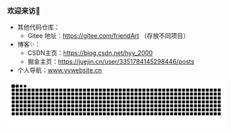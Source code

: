 ### 欢迎来访👋

- 其他代码仓库：
  - Gitee 地址：https://gitee.com/friendArt （存放不同项目）
- 博客✨：
  - CSDN主页：https://blog.csdn.net/hyy_2000
  - 掘金主页：https://juejin.cn/user/3351784145298446/posts
- 个人导航：www.yywebsite.cn  

<!-- Snake Code Contribution Map 贪吃蛇代码贡献图 -->
![亮色](https://raw.githubusercontent.com/YYForReal/YYForReal/output/github-contribution-grid-snake.svg)

<!-- Snake Code Contribution Map 贪吃蛇代码贡献图
![暗色](https://raw.githubusercontent.com/YYForReal/YYForReal/output/github-contribution-grid-snake-dark.svg)
-->






<!--
**YYForReal/YYForReal** is a ✨ _special_ ✨ repository because its `README.md` (this file) appears on your GitHub profile.
Here are some ideas to get you started:
- 🔭 I’m currently working on ...
- 🌱 I’m currently learning ...
- 👯 I’m looking to collaborate on ...
- 🤔 I’m looking for help with ...
- 💬 Ask me about ...
- 📫 How to reach me: ...
- 😄 Pronouns: ...
- ⚡ Fun fact: ...
-->
